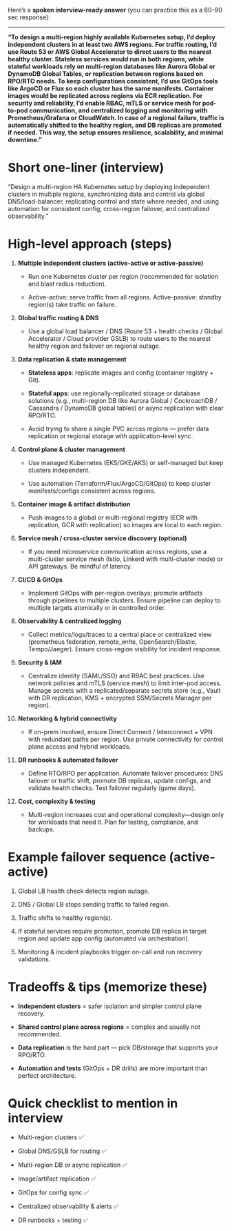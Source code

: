 Here’s a **spoken interview-ready answer** (you can practice this as a 60–90 sec response):

---

**“To design a multi-region highly available Kubernetes setup, I’d deploy independent clusters in at least two AWS regions. For traffic routing, I’d use Route 53 or AWS Global Accelerator to direct users to the nearest healthy cluster. Stateless services would run in both regions, while stateful workloads rely on multi-region databases like Aurora Global or DynamoDB Global Tables, or replication between regions based on RPO/RTO needs. To keep configurations consistent, I’d use GitOps tools like ArgoCD or Flux so each cluster has the same manifests. Container images would be replicated across regions via ECR replication. For security and reliability, I’d enable RBAC, mTLS or service mesh for pod-to-pod communication, and centralized logging and monitoring with Prometheus/Grafana or CloudWatch. In case of a regional failure, traffic is automatically shifted to the healthy region, and DB replicas are promoted if needed. This way, the setup ensures resilience, scalability, and minimal downtime.”**


# Short one-liner (interview)

“Design a multi-region HA Kubernetes setup by deploying independent clusters in multiple regions, synchronizing data and control via global DNS/load-balancer, replicating control and state where needed, and using automation for consistent config, cross-region failover, and centralized observability.”

# High-level approach (steps)

1. **Multiple independent clusters (active-active or active-passive)**
    
    - Run one Kubernetes cluster per region (recommended for isolation and blast radius reduction).
        
    - Active-active: serve traffic from all regions. Active-passive: standby region(s) take traffic on failure.
        
2. **Global traffic routing & DNS**
    
    - Use a global load balancer / DNS (Route 53 + health checks / Global Accelerator / Cloud provider GSLB) to route users to the nearest healthy region and failover on regional outage.
        
3. **Data replication & state management**
    
    - **Stateless apps**: replicate images and config (container registry + Git).
        
    - **Stateful apps**: use regionally-replicated storage or database solutions (e.g., multi-region DB like Aurora Global / CockroachDB / Cassandra / DynamoDB global tables) or async replication with clear RPO/RTO.
        
    - Avoid trying to share a single PVC across regions — prefer data replication or regional storage with application-level sync.
        
4. **Control plane & cluster management**
    
    - Use managed Kubernetes (EKS/GKE/AKS) or self-managed but keep clusters independent.
        
    - Use automation (Terraform/Flux/ArgoCD/GitOps) to keep cluster manifests/configs consistent across regions.
        
5. **Container image & artifact distribution**
    
    - Push images to a global or multi-regional registry (ECR with replication, GCR with replication) so images are local to each region.
        
6. **Service mesh / cross-cluster service discovery (optional)**
    
    - If you need microservice communication across regions, use a multi-cluster service mesh (Istio, Linkerd with multi-cluster mode) or API gateways. Be mindful of latency.
        
7. **CI/CD & GitOps**
    
    - Implement GitOps with per-region overlays; promote artifacts through pipelines to multiple clusters. Ensure pipeline can deploy to multiple targets atomically or in controlled order.
        
8. **Observability & centralized logging**
    
    - Collect metrics/logs/traces to a central place or centralized view (prometheus federation, remote_write, OpenSearch/Elastic, Tempo/Jaeger). Ensure cross-region visibility for incident response.
        
9. **Security & IAM**
    
    - Centralize identity (SAML/SSO) and RBAC best practices. Use network policies and mTLS (service mesh) to limit inter-pod access. Manage secrets with a replicated/separate secrets store (e.g., Vault with DR replication, KMS + encrypted SSM/Secrets Manager per region).
        
10. **Networking & hybrid connectivity**
    
    - If on-prem involved, ensure Direct Connect / Interconnect + VPN with redundant paths per region. Use private connectivity for control plane access and hybrid workloads.
        
11. **DR runbooks & automated failover**
    
    - Define RTO/RPO per application. Automate failover procedures: DNS failover or traffic shift, promote DB replicas, update configs, and validate health checks. Test failover regularly (game days).
        
12. **Cost, complexity & testing**
    
    - Multi-region increases cost and operational complexity—design only for workloads that need it. Plan for testing, compliance, and backups.
        

# Example failover sequence (active-active)

1. Global LB health check detects region outage.
    
2. DNS / Global LB stops sending traffic to failed region.
    
3. Traffic shifts to healthy region(s).
    
4. If stateful services require promotion, promote DB replica in target region and update app config (automated via orchestration).
    
5. Monitoring & incident playbooks trigger on-call and run recovery validations.
    

# Tradeoffs & tips (memorize these)

- **Independent clusters** = safer isolation and simpler control plane recovery.
    
- **Shared control plane across regions** = complex and usually not recommended.
    
- **Data replication** is the hard part — pick DB/storage that supports your RPO/RTO.
    
- **Automation and tests** (GitOps + DR drills) are more important than perfect architecture.
    

# Quick checklist to mention in interview

- Multi-region clusters ✅
    
- Global DNS/GSLB for routing ✅
    
- Multi-region DB or async replication ✅
    
- Image/artifact replication ✅
    
- GitOps for config sync ✅
    
- Centralized observability & alerts ✅
    
- DR runbooks + testing ✅